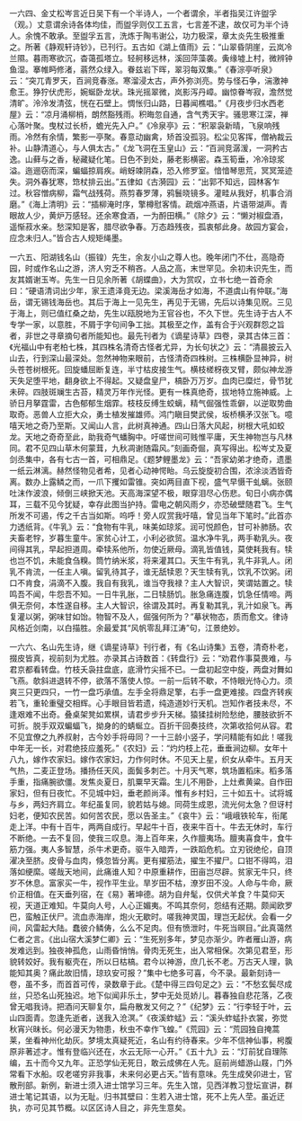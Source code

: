 <!-- { "loadSidebar": true } -->
一六四、金丈松岑言近日吴下有一个半诗人，一个者谓余，半者指吴江许盥孚（观。）丈意谓余诗各体均佳，而盥孚则仅工五言，七言差不逮，故仅可为半个诗人。余愧不敢承。至盥孚五言，洗炼于陶韦谢公，功力极深，章太炎先生极推重之。所著《静观轩诗钞》，已刊行。五古如《湖上值雨》云：“山翠昏阴崖，云岚冷兰隰。暮雨寒欲沉，杳蔼孤塔立。轻舸移远林，溪回萍藻袭。夤缘墟上村，微辨钟鱼湿。搴帷眄修渚，蓊然众绿入。眷兹岩下晖，翠羽每双集。”《春淙亭听泉》云：“突兀青罗天，百涧竞春涨。寒溜浸太古，声外弥浏亮。势与怪石争，湍激神愈王。狰狞伏虎形，婉蜒卧龙状。珠光摇翠微，岚影泻丹嶂。幽惊眷岑寂，澹然觉清旷。泠泠发清弦，恍在石壁上。惆怅归山路，日暮闻樵唱。”《月夜步归水西老屋》云：“凉月涌柳梢，朗然豁残雨。积晦忽自通，含气秀天宇。骚思寒江深，禅心落叶聚。曳杖过长桥，蟾光先入户。”《冷泉亭》云：“积翠袅新晴，飞泉响残雨。冷然有余情，繁影一亭聚。春意动幽禽，矫首没孤羽。松尘见客挥，僧衲裁云补。山静清道心，与人俱太古。”《龙飞洞在玉皇山》云：“百涧竞潺湲，一洞矜古逸。山藓与之香，秘藏疑化笔。日色不到处，藤老影横密。森玉筍垂，冷冷琼浆溢。迤逦窃而深，蝙蝠掠肩疾。峭蚜竦阴森，恐入修罗室。愔愔琴思荒，冥冥笼迹失。洞外春犹寒，筇杖排云出。”五律如《古漪园》云：“出郭不知远，园林客乍过。秋容憎病柳，霜气战残荷。燕剪春罗薄，鸦鬟晓镜多。灌畦从我好，机事合消磨。”《海上清明》云：“插柳淹时序，擎樽慰客情。疏烟冲燕语，片语带湖声。青眼故人少，黄炉万感轻。还余寒食酒，一为酹田横。”《除夕》云：“懒对椒盘酒，遥惭菽水亲。愁深知是客，腊尽欲争春。万态趋残夜，孤衷郁此身。故园方宴会，应念未归人。”皆合古人规矩绳墨。

一六五、阳湖钱名山（振锽）先生，余友小山之尊人也。晚年闭门不仕，高隐奇园，时或作名山之游，济人穷乏不稍吝。人品之高，末世罕见。余初未识先生，而友其婿谢玉岑。先生一日见余所著《胡蝶曲》，大为赏叹，立书七绝一首奇余曰：“硬语清词出少年，家王遗泽竟无边。梁溪海岳才如海，不道虞山有仲联。”海岳，谓无锡钱海岳也。其后于海上一见先生，再见于无锡，先后以诗集见贶。三见于海上，则已值红桑之劫，先生以瓯脱地为王官谷也，不久下世。先生诗于古人不专学一家，以意胜，不屑于字句间争工拙。其极至之作，盖有合于兴观群怨之旨者，非世之寻章摘句者所能知也。最先刊者为《谪星诗草》四卷，录其古体三首：《光福山中有老柏七株，其四株名清奇古怪者尤异，为长句状之》云：“清晨披云入山去，行到深山最深处。忽然神物来眼前，古怪清奇四株树。三株横卧显神异，树头苍苍树根死。回旋蟠屈断复连，半寸枯皮接生气。横枝槎枒夜叉臂，颇似神龙游天失足堕平地，翻身欲上不得起。又疑盘皇尸，槁卧万万岁。血肉已糜烂，骨节犹未碎。四肢斑斓生古苔，精灵万年作光怪。更有一株真绝奇，拔地特立施神威。上骄日月拏霆雷，古色郁郁生烟霏。枝枝反缚生蛟螭，精气倔强性乖僻，以逆取势曲取奇。恶兽人立拒大众，勇士植发摧雄师。鸿门瞋目樊武侯，坂桥横矛汉张飞。噫嘻天地之奇乃至斯。又闻山人言，此树真神通。四山日落大风起，树根大吼如蛟龙。天地之奇奇至此，助我奇气蟠胸中。吁嗟世间可贱惟平庸，天生神物岂与凡林同。君不见四山草木何蒙茸，九秋凋谢随霜风。”刻画奇倔，真写得出。松岑丈及夏剑丞集中，各有七古一首，可相鼎足。《题梦鲤墨龙》云：“吾家幼弟才绝奇，遗墨一纸云淋漓。赫然怪物见者希，见者心动神愕眙。乌云旋旋初合围，浓涂淡洒皆奇离。数办上露鳞之而，一爪下攫如雷锥。突如两目直下视，盛气早慑干虬螭。张颐吐沫作波浪，倾倒三峡掀天池。天高海深望不极，眼穿泪尽心伤悲。旬日小病亦偶耳，三载不见今犹疑，幸存此图当护持。雷电之朝风雨夕，亦恐破壁随君飞。生气所发不可遏，传之千古当如斯。呜呼！旁人叹赏我吁嘻，曾见当年下笔时。”此首亦力透纸背。《牛乳》云：“食物有牛乳，味美如琼浆。润可悦颜色，甘可补肺肠。农夫畜老牸，岁暮生童牛。家贫心计工，小利必欲贸。温水净牛乳，两手勒乳头。夜间得其乳，早起担道周。牵犊系他所，勿使近厥母。滴乳皆值钱，莫使耗我有。犊也岂不饥，未能食刍糗。筒竹纳米浆，将来灌其口。天生牛有乳，乳牛非乳人。闭乳不肯流，一任主人嗔。留乳待其子，谁无舐犊恩？天生犊有乳，饮乳不饮粥。闭口不肯食，涓滴不入腹。我自有我乳，谁当夺我禄？主人大智识，笑谓姑置之。犊鸣吾不闻，牛怨吾不知。一日牛乳胀，二日犊肠饥。胀急痛连腹，饥急任情啼。两俱无奈何，本性遂自移。主人大智识，徐谓及其时。再复勒其乳，乳汁如泉飞。再复灌以粥，粥味甘如饴。物智不及人，倔强何所为？”摹状物态，质而愈文。律诗风格近剑南，以白描胜。余最爱其“风帆零乱拜江涛”句，江景绝妙。

一六六、名山先生诗，继《谪星诗草》刊行者，有《名山诗集》五卷，清奇朴老，掇皮皆真，视前刻为尤胜。亦录其占诗数首：《转盘行》云：“劝君作事莫畏难，与君京都看转盘。竹枝夭袅拄盘底，底滑竹尖摇不已。一盘初起空中旋，两盘对舞如飞燕。欹斜进退转不停，欲落不落使人惊。一前一后转不歇，不恃眼光恃心力。须爽三只更四只，一竹一盘巧承值。左手全将鼎足擎，右手一盘更难接。四盘齐转疾若飞，重轮重璧交相辉。心手眼目皆若遗，纯造道妙行天机。岂知作者技未尽，不逢艰难不出奇。叠桌架凳如累棋，请君步步升天梯。猿猱挂树险愁绝，腰肢欲折不可折。脱手双双蝙蝠飞，拗身的的蜻蜒立。百折干回奏技终，次第收拾何从容。君不见宜僚之九养叔射，古今妙手将毋同？一十三龄小竖子，学问精能有如此！嗟我中年无一长，对君绝技应羞死。”《农妇》云：“灼灼枝上花，垂垂涧边柳。女年十八九，嫁作农家妇。嫁作农家妇，力作何时休。不见天上星，织女从牵牛。五月天气热，二麦正登场。播扬任天风，面鬓多刺芒。十月天气寒，筑场置稻床。稻多落手重，指痛腕欲僵。发焦炎夏日，肌粟早天霜。生儿不用卧，上灶煮黄粱。自作田家妇，但有日夜忙。不见城中妇，垂老颜尚泽。惟有乡村妇，三十如五十。试将城与乡，两妇齐肩立。年纪虽复同，貌若姑与媳。同荷生成恩，流光何太急？但讶村妇老，便知农民苦。如何苦农民，愿以告圣主。”《哀牛》云：“峨峨铁轮车，衔尾走上洋。中有十百牛，两两自成行。早起牛十百，夜来牛百十。牛去无休时，车行不断绝。一去不复回，使我三叹息。海上百年来，久作膻夷场。膻夷喜食牛，食牛筋力强。夷人多智慧，杀牛术更奇。驱牛入暗弄，一跌蹈危机。立刃锐绝伦，自顶濯决至脐。皮骨与血肉，倏忽皆分离。更有擢筋法，擢生不擢尸。口钳不得鸣，泪落如绠縻。嗟哉天地间，此痛谁人知？中原重耕作，田亩岂尽辟。贫家无牛只，终岁不休息。富家买一牛，视作平生业。旱岁田不枯，潦岁田不没。人命与牛命，厥价正相值。在天垂列宿，在《易》著坤德。胡为自弁髦，仅供犬羊食？牛莫仰天视，天道正难知。牛莫向人号，人心正媚夷。不鸣其奈何，怨结有还期。颇闻欧罗巴，蛮触正伏尸。流血赤海岸，炮火无歇时。嗟我神灵国，理岂无起伏。会看一夕间，风雷起大陆。蠢彼介鳞俦，么么不足肉。但有愤泄时，牛死当暝目。”此真蔼然仁者之言。《出山宿大溪梦仁卿》云：“生死别多年，梦见亦渐少。昨者雁山游，病发难远到。独夜神孤危，山雨昏悄悄。骨肉无死生，出入常相保。次第见君至，形貌转姣好。我有躯壳在，所以日枯槁。君今以神游，庶几长不老。万古天人理，孰能知其奥？痛此故旧情，琼玖安可报？”集中七绝多可喜，今不录。最新刻诗一卷，虽不多，而首首可传，录数章于此。《楚中得三四句足之》云：“不愁玄鬓尽成丝，只恐名山死独迟。地下似闻非乐土，梦中无处觅娇儿。暮春独自悲花落，乙夜曾无唱我诗。把酒问天聊复尔，扁舟散发又何之？”《纪梦》云：“行李轻于叶，云山四面青。忽逢先逝者，送我入沧溟。”《夜溪蚱蜢》云：“溪头蚱蜢扑衣裳，弥觉秋宵兴昧长。何必漫天为物患，秋虫不幸作飞蝗。”《荒园》云：“荒园独自掩蒿莱，坐看神州化劫灰。梦境太真疑死近，名山有约待春来。少年不信神仙事，枵腹原非著述才。惟有登临兴还在，水云无际一心开。”《五十九》云：“灯前犹自理陈编，五十而今又九年。正恐学仙无死日，敢云成佛在人先。庭前尚蜡游山屐，门外常看下水船。叹老嗟穷非我事，未来何必更占天。”皆有意味。先生成癸卯进士，官散刑部。新例，新进士须入进士馆学习三年。先生入馆，见西洋教习登坛宣讲，群进士笔记其语，以为无耻。归书其壁曰：生若入进士馆，死不上先人茔。虽近迂执，亦可见其节概。以区区诗人目之，非先生意矣。

